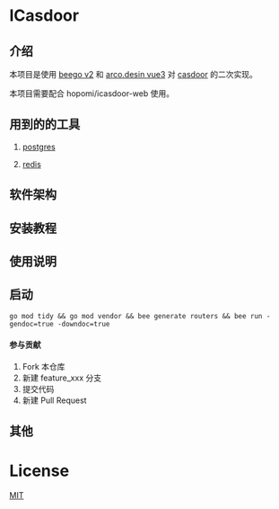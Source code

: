 # ICasdoor

## 介绍

本项目是使用 [beego v2](https://github.com/beego/beego) 和 [arco.desin vue3](https://arco.design/) 对 [casdoor](https://github.com/casbin/casdoor) 的二次实现。

本项目需要配合 hopomi/icasdoor-web 使用。

## 用到的的工具

1. [postgres]()

2. [redis]()

## 软件架构

## 安装教程

## 使用说明

## 启动

    go mod tidy && go mod vendor && bee generate routers && bee run -gendoc=true -downdoc=true

#### 参与贡献

1. Fork 本仓库
2. 新建 feature_xxx 分支
3. 提交代码
4. 新建 Pull Request

## 其他

# License

[MIT](LICENSE)
